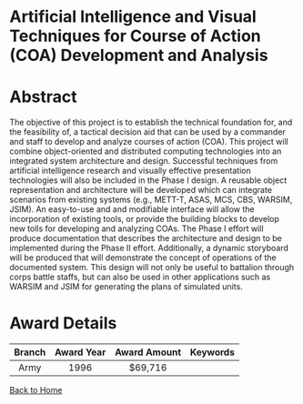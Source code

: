 
Artificial Intelligence and Visual Techniques for Course of Action (COA) Development and Analysis
=================================================================================================

# Abstract


The objective of this project is to establish the technical foundation for, and the feasibility of, a tactical decision aid that can be used by a commander and staff to develop and analyze courses of action (COA).  This project will combine object-oriented and distributed computing technologies into an integrated system architecture and design.  Successful techniques from artificial intelligence research and visually effective presentation technologies will also be included in the Phase I design.  A reusable object representation and architecture will be developed which can integrate scenarios from existing systems (e.g., METT-T, ASAS, MCS, CBS, WARSIM, JSIM).  An easy-to-use and and modifiable interface will allow the incorporation of existing tools, or provide the building blocks to develop new tolls for developing and analyzing COAs.  The Phase I effort will produce documentation that describes the architecture and design to be implemented during the Phase II effort.  Additionally, a dynamic storyboard will be produced that will demonstrate the concept of operations of the documented system.  This design will not only be useful to battalion through corps battle staffs, but can also be used in other applications such as WARSIM and JSIM for generating the plans of simulated units.  

# Award Details

|Branch|Award Year|Award Amount|Keywords|
| :---: | :---: | :---: | :---: |
|Army|1996|$69,716||
  
  


[Back to Home](https://github.com/chrischow/dod_sbir_awards/CC/#843)